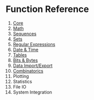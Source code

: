 # Function Reference

1. [Core](fref/core.md)
2. [Math](fref/math.md)
3. [Sequences](fref/seq.md)
4. [Sets](fref/set.md)
5. [Regular Expressions](fref/rx.md)
6. [Date & Time](fref/dt.md)
7. [Tables](fref/tab.md)
8. [Bits & Bytes](fref/bits.md)
9. [Data Import/Export](fref/data.md)
10. [Combinatorics](comb.md)
11. Plotting
12. Statistics
13. File IO
14. System Integration